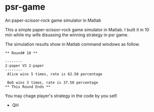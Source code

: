 # psr-game
An paper-scissor-rock game simulator in Matlab

This a simple paper-scissor-rock game simulator in Matlab. I built it in 10 min while my wife disussing the winning strategy in psr game.


The simulation results show in Matlab command windows as follow. 
```
** Round# 10 **

--------
2-paper VS 2-paper
--------
 Alice wins 5 times, rate is 62.50 percentage 

 Bob wins 3 times, rate is 37.50 percentage 
** This Round Ends ** 
```

You may chage player's strategy in the code by you self. 

- QH



